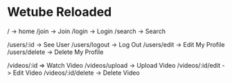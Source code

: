 # Wetube Reloaded

/ -> home
/join -> Join
/login -> Login
/search -> Search

/users/:id -> See User
/users/logout -> Log Out
/users/edit -> Edit My Profile
/users/delete -> Delete My Profile

/videos/:id => Watch Video
/videos/upload -> Upload Video
/videos/:id/edit -> Edit Video
/videos/:id/delete -> Delete Video
